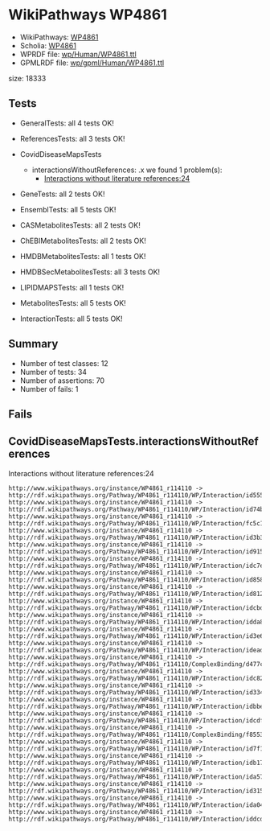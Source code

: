 # WikiPathways WP4861

* WikiPathways: [WP4861](https://identifiers.org/wikipathways:WP4861)
* Scholia: [WP4861](https://scholia.toolforge.org/wikipathways/WP4861)
* WPRDF file: [wp/Human/WP4861.ttl](../wp/Human/WP4861.ttl)
* GPMLRDF file: [wp/gpml/Human/WP4861.ttl](../wp/gpml/Human/WP4861.ttl)

size: 18333
## Tests

* GeneralTests: all 4 tests OK!

* ReferencesTests: all 3 tests OK!

* CovidDiseaseMapsTests
    * interactionsWithoutReferences: .x we found 1 problem(s):
        * [Interactions without literature references:24](#2e295b60)

* GeneTests: all 2 tests OK!

* EnsemblTests: all 5 tests OK!

* CASMetabolitesTests: all 2 tests OK!

* ChEBIMetabolitesTests: all 2 tests OK!

* HMDBMetabolitesTests: all 1 tests OK!

* HMDBSecMetabolitesTests: all 3 tests OK!

* LIPIDMAPSTests: all 1 tests OK!

* MetabolitesTests: all 5 tests OK!

* InteractionTests: all 5 tests OK!


## Summary

* Number of test classes: 12
* Number of tests: 34
* Number of assertions: 70
* Number of fails: 1

## Fails

<a name="2e295b60" />

## CovidDiseaseMapsTests.interactionsWithoutReferences

Interactions without literature references:24
```
http://www.wikipathways.org/instance/WP4861_r114110 -> http://rdf.wikipathways.org/Pathway/WP4861_r114110/WP/Interaction/id5555a7cf
http://www.wikipathways.org/instance/WP4861_r114110 -> http://rdf.wikipathways.org/Pathway/WP4861_r114110/WP/Interaction/id74bb08d8
http://www.wikipathways.org/instance/WP4861_r114110 -> http://rdf.wikipathways.org/Pathway/WP4861_r114110/WP/Interaction/fc5c1
http://www.wikipathways.org/instance/WP4861_r114110 -> http://rdf.wikipathways.org/Pathway/WP4861_r114110/WP/Interaction/id3b399cfb
http://www.wikipathways.org/instance/WP4861_r114110 -> http://rdf.wikipathways.org/Pathway/WP4861_r114110/WP/Interaction/id915467c9
http://www.wikipathways.org/instance/WP4861_r114110 -> http://rdf.wikipathways.org/Pathway/WP4861_r114110/WP/Interaction/idc7e2ae4
http://www.wikipathways.org/instance/WP4861_r114110 -> http://rdf.wikipathways.org/Pathway/WP4861_r114110/WP/Interaction/id858a8309
http://www.wikipathways.org/instance/WP4861_r114110 -> http://rdf.wikipathways.org/Pathway/WP4861_r114110/WP/Interaction/id8122cdf4
http://www.wikipathways.org/instance/WP4861_r114110 -> http://rdf.wikipathways.org/Pathway/WP4861_r114110/WP/Interaction/idcbd96fe9
http://www.wikipathways.org/instance/WP4861_r114110 -> http://rdf.wikipathways.org/Pathway/WP4861_r114110/WP/Interaction/idda829af2
http://www.wikipathways.org/instance/WP4861_r114110 -> http://rdf.wikipathways.org/Pathway/WP4861_r114110/WP/Interaction/id3e604b90
http://www.wikipathways.org/instance/WP4861_r114110 -> http://rdf.wikipathways.org/Pathway/WP4861_r114110/WP/Interaction/idead04e33
http://www.wikipathways.org/instance/WP4861_r114110 -> http://rdf.wikipathways.org/Pathway/WP4861_r114110/ComplexBinding/d477c
http://www.wikipathways.org/instance/WP4861_r114110 -> http://rdf.wikipathways.org/Pathway/WP4861_r114110/WP/Interaction/idc828ca15
http://www.wikipathways.org/instance/WP4861_r114110 -> http://rdf.wikipathways.org/Pathway/WP4861_r114110/WP/Interaction/id334c961f
http://www.wikipathways.org/instance/WP4861_r114110 -> http://rdf.wikipathways.org/Pathway/WP4861_r114110/WP/Interaction/idbbefaff4
http://www.wikipathways.org/instance/WP4861_r114110 -> http://rdf.wikipathways.org/Pathway/WP4861_r114110/WP/Interaction/idcdf3e573
http://www.wikipathways.org/instance/WP4861_r114110 -> http://rdf.wikipathways.org/Pathway/WP4861_r114110/ComplexBinding/f8553
http://www.wikipathways.org/instance/WP4861_r114110 -> http://rdf.wikipathways.org/Pathway/WP4861_r114110/WP/Interaction/id7f19c7ea
http://www.wikipathways.org/instance/WP4861_r114110 -> http://rdf.wikipathways.org/Pathway/WP4861_r114110/WP/Interaction/idb174dd6a
http://www.wikipathways.org/instance/WP4861_r114110 -> http://rdf.wikipathways.org/Pathway/WP4861_r114110/WP/Interaction/ida575a860
http://www.wikipathways.org/instance/WP4861_r114110 -> http://rdf.wikipathways.org/Pathway/WP4861_r114110/WP/Interaction/id315b7e46
http://www.wikipathways.org/instance/WP4861_r114110 -> http://rdf.wikipathways.org/Pathway/WP4861_r114110/WP/Interaction/ida0444a3e
http://www.wikipathways.org/instance/WP4861_r114110 -> http://rdf.wikipathways.org/Pathway/WP4861_r114110/WP/Interaction/iddcd631b5

```
